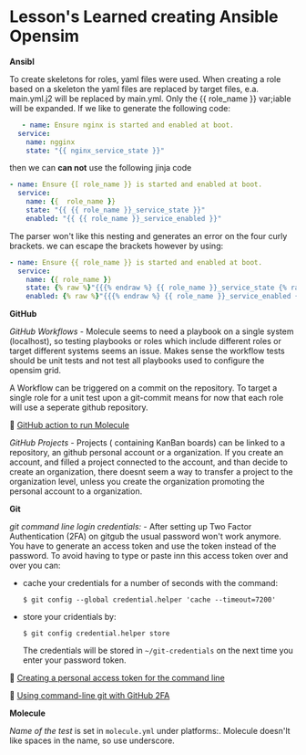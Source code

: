 

Lesson's Learned creating Ansible Opensim
=========================================

**Ansibl**

To create skeletons for roles, yaml files were used. When creating a role based on a skeleton the yaml files are replaced by target files, e.a. main.yml.j2 will be replaced by main.yml. Only the {{ role_name }} var;iable will be expanded. 
If we like to generate the following code:
```YAML
   - name: Ensure nginx is started and enabled at boot.
  service:
    name: ngginx
    state: "{{ nginx_service_state }}"
```

then we can **can not** use the following jinja code

```YAML
- name: Ensure {[ role_name }} is started and enabled at boot.
  service:
    name: {{  role_name }}
    state: "{{ {{ role_name }}_service_state }}"
    enabled: "{{ {{ role_name }}_service_enabled }}"
```

The parser won't like this nesting and generates an error on the four curly brackets. we can escape the brackets however by using:

```YAML
- name: Ensure {{ role_name }} is started and enabled at boot.
  service:
    name: {{ role_name }}
    state: {% raw %}"{{{% endraw %} {{ role_name }}_service_state {% raw %}}}"{% endraw %}
    enabled: {% raw %}"{{{% endraw %} {{ role_name }}_service_enabled {% raw %}}}"{% endraw %}
```

**GitHub**

*GitHub Workflows* - Molecule seems to need a playbook on a single system (localhost), so testing playbooks or roles which include different roles or target different systems seems an issue. Makes sense the workflow tests should be unit tests and not test all playbooks used to configure the opensim grid.

A Workflow can be triggered on a commit on the repository. To target a single role for a unit test upon a git-commit means for now that each role will use a seperate github repository.

:link: [GitHub action to run Molecule](https://robertdebock.nl/2019/12/20/github-action-to-run-molecule.html)

*GitHub Projects* - Projects ( containing KanBan boards) can be linked to a repository, an github personal account or a organization. If you create an account, and filled a project connected to the account, and than decide to create an organization, there doesnt seem a way to transfer a project to the organization level, unless you create the organization promoting the personal account to a organization.

**Git**

*git command line login credentials:* - 
After setting up Two Factor Authentication (2FA) on gitgub the usual password won't work anymore. You have to generate an access token and use the token instead of the password.
To avoid having to type or paste inn this access token over and over you can:
-  cache your credentials for a number of seconds with the command:

   `$ git config --global credential.helper 'cache --timeout=7200'`
-  store your cridentials by:

   `$ git config credential.helper store`

   The credentials will be stored in `~/git-credentials` on the next time you enter your password token.

:link: [Creating a personal access token for the command line](https://help.github.com/en/github/authenticating-to-github/creating-a-personal-access-token-for-the-command-line)

:link: [Using command-line git with GitHub 2FA](http://gmacario.github.io/2017/08/08/cmdline-git-with-github-2fa.html)

**Molecule**

*Name of the test* is set in `molecule.yml` under platforms:. Molecule doesn'lt like spaces in the name, so use underscore.
